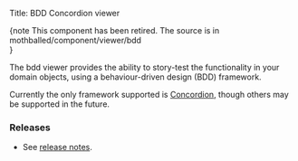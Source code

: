 Title: BDD Concordion viewer

{note
This component has been retired.  The source is in mothballed/component/viewer/bdd  
}

The bdd viewer provides the ability to story-test the functionality in your domain objects, using a behaviour-driven design (BDD) framework.

Currently the only framework supported is [Concordion](http://concordion.org), though others may be supported in the future.

### Releases

- See [release notes](release-notes/about.html).
